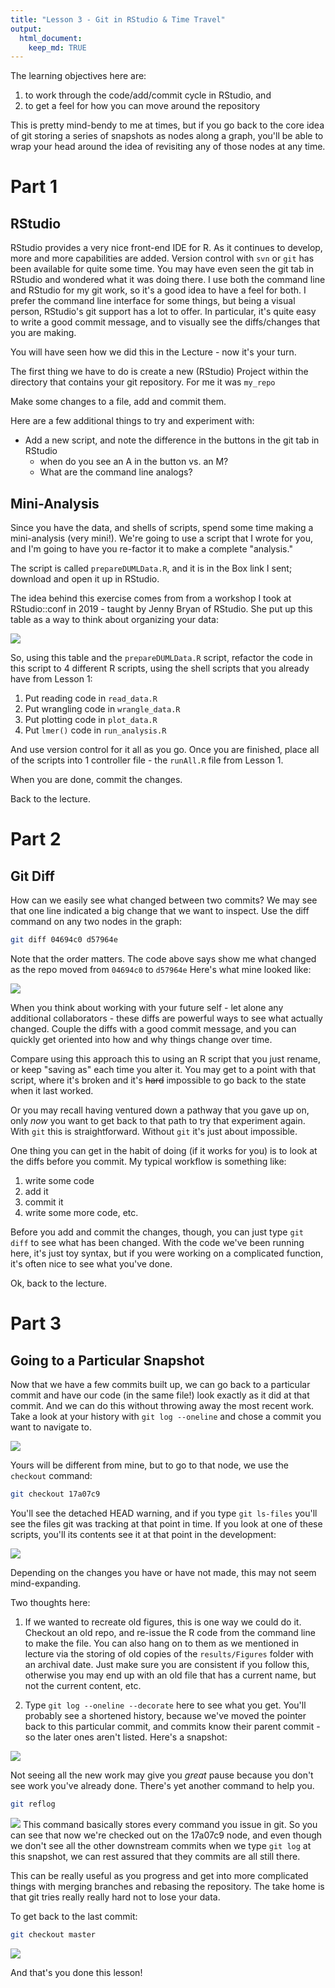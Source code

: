 ```yaml
---
title: "Lesson 3 - Git in RStudio & Time Travel"
output: 
  html_document:
    keep_md: TRUE
---
```




The learning objectives here are: 

1. to work through the code/add/commit cycle in RStudio, and 
2. to get a feel for how you can move around the repository 

This is pretty mind-bendy to me at times, but if you go back to the core idea of git storing a series of snapshots as nodes along a graph, you'll be able to wrap your head around the idea of revisiting any of those nodes at any time.

# Part 1
## RStudio
RStudio provides a very nice front-end IDE for R. As it continues to develop, more and more capabilities are added. Version control with ```svn``` or ```git``` has been available for quite some time. You may have even seen the git tab in RStudio and wondered what it was doing there. I use both the command line and RStudio for my git work, so it's a good idea to have a feel for both. I prefer the command line interface for some things, but being a visual person, RStudio's git support has a lot to offer. In particular, it's quite easy to write a good commit message, and to visually see the diffs/changes that you are making.

You will have seen how we did this in the Lecture - now it's your turn. 

The first thing we have to do is create a new (RStudio) Project within the directory that contains your git repository. For me it was ```my_repo```

Make some changes to a file, add and commit them. 

Here are a few additional things to try and experiment with:

* Add a new script, and note the difference in the buttons in the git tab in RStudio 
    + when do you see an A in the button vs. an M? 
    + What are the command line analogs?

## Mini-Analysis
Since you have the data, and shells of scripts, spend some time making a mini-analysis (very mini!). We're going to use a script that I wrote for you, and I'm going to have you re-factor it to make a complete "analysis." 

The script is called ```prepareDUMLData.R```, and it is in the Box link I sent; download and open it up in RStudio.

The idea behind this exercise comes from from a workshop I took at RStudio::conf in 2019 - taught by Jenny Bryan of RStudio. She put up this table as a way to think about organizing your data:

![](images/2020-01-21_workflow.png)



So, using this table and the ```prepareDUMLData.R``` script, refactor the code in this script to 4 different R scripts, using the shell scripts that you already have from Lesson 1:

1. Put reading code in ```read_data.R``` 
2. Put wrangling code in ```wrangle_data.R``` 
3. Put plotting code in ```plot_data.R``` 
4. Put ```lmer()``` code in ```run_analysis.R``` 

And use version control for it all as you go. Once you are finished, place all of the scripts into 1 controller file - the ```runAll.R``` file from Lesson 1.

When you are done, commit the changes.

Back to the lecture.

# Part 2
## Git Diff
How can we easily see what changed between two commits? We may see that one line indicated a big change that we want to inspect. Use the diff command on any two nodes in the graph:


```bash
git diff 04694c0 d57964e
```

Note that the order matters. The code above says show me what changed as the repo moved from ```04694c0``` to ```d57964e``` Here's what mine looked like:


![](images/gitDiff.png)

When you think about working with your future self - let alone any additional collaborators - these diffs are powerful ways to see what actually changed. Couple the diffs with a good commit message, and you can quickly get oriented into how and why things change over time. 

Compare using this approach this to using an R script that you just rename, or keep "saving as" each time you alter it. You may get to a point with that script, where it's broken and it's ~~hard~~ impossible to go back to the state when it last worked. 

Or you may recall having ventured down a pathway that you gave up on, only _now_ you want to get back to that path to try that experiment again. With ```git``` this is straightforward. Without ```git``` it's just about impossible.

One thing you can get in the habit of doing (if it works for you) is to look at the diffs before you commit. My typical workflow is something like:

1. write some code
2. add it
3. commit it
4. write some more code, etc.

Before you add and commit the changes, though, you can just type ```git diff``` to see what has been changed. With the code we've been running here, it's just toy syntax, but if you were working on a complicated function, it's often nice to see what you've done. 

Ok, back to the lecture.

# Part 3
## Going to a Particular Snapshot
Now that we have a few commits built up, we can go back to a particular commit and have our code (in the same file!) look exactly as it did at that commit. And we can do this without throwing away the most recent work. Take a look at your history with ```git log --oneline``` and chose a commit you want to navigate to. 

![](images/gitLogTT.png)

Yours will be different from mine, but to go to that node, we use the ```checkout``` command:


```bash
git checkout 17a07c9
```

You'll see the detached HEAD warning, and if you type ```git ls-files``` you'll see the files git was tracking at that point in time. If you look at one of these scripts, you'll its contents see it at that point in the development:

![](images/plot0a215c7.png)

Depending on the changes you have or have not made, this may not seem mind-expanding.

Two thoughts here:

1. If we wanted to recreate old figures, this is one way we could do it. Checkout an old repo, and re-issue the R code from the command line to make the file. You can also hang on to them as we mentioned in lecture via the storing of old copies of the ```results/Figures``` folder with an archival date. Just make sure you are consistent if you follow this, otherwise you may end up with an old file that has a current name, but not the current content, etc.

2. Type ```git log --oneline --decorate``` here to see what you get. You'll probably see a shortened history, because we've moved the pointer back to this particular commit, and commits know their parent commit - so the later ones aren't listed. Here's a snapshot:

![](images/det_head.png)

Not seeing all the new work may give you _great_ pause because you don't see work you've already done. There's yet another command to help you.


```bash
git reflog
```

![](images/reflog.png)
This command basically stores every command you issue in git. So you can see that now we're checked out on the 17a07c9 node, and even though we don't see all the other downstream commits when we type ```git log``` at this snapshot, we can rest assured that they commits are all still there.

This can be really useful as you progress and get into more complicated things with merging branches and rebasing the repository. The take home is that git tries really really hard not to lose your data.

To get back to the last commit:


```bash
git checkout master
```

![](images/reflogMaster.png)

And that's you done this lesson!

